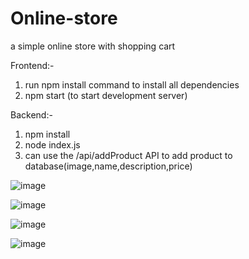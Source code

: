 # Online-store
a simple online store with shopping cart

Frontend:-
1. run npm install command to install all dependencies
2. npm start (to start development server)

Backend:-
1. npm install
2. node index.js
3. can use the /api/addProduct API to add product to database(image,name,description,price)

![image](https://github.com/atharvb13/Online-store/assets/85288007/f429b405-10d0-4544-b473-02ccf3ae00a9)

![image](https://github.com/atharvb13/Online-store/assets/85288007/ea15e201-130d-42ea-b98c-254833f3769b)

![image](https://github.com/atharvb13/Online-store/assets/85288007/c9549d42-acdf-493a-b4f1-343bbe4c06e1)

![image](https://github.com/atharvb13/Online-store/assets/85288007/3525fbb2-6420-4507-aaea-84c1bbc400e8)
